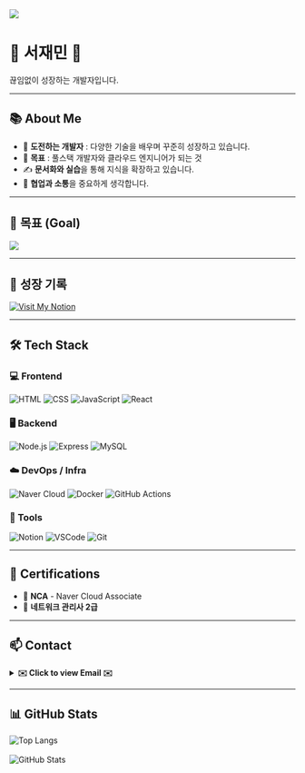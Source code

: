 <!-- 상단 배너 -->
<img src="https://capsule-render.vercel.app/api?type=waving&color=87CEEB&height=150&section=header&text=Hello,%20Developer!&fontSize=40&fontColor=ffffff&animation=twinkling"/>

# 🌱 서재민 🌱

끊임없이 성장하는 개발자입니다.

---

## 📚 About Me

- 🌟 **도전하는 개발자** : 다양한 기술을 배우며 꾸준히 성장하고 있습니다.  
- 🔭 **목표** : 풀스택 개발자와 클라우드 엔지니어가 되는 것  
- ✍️ **문서화와 실습**을 통해 지식을 확장하고 있습니다.  
- 💬 **협업과 소통**을 중요하게 생각합니다.  

---

## 🚀 목표 (Goal)

<img src="https://readme-typing-svg.herokuapp.com?font=Fira+Code&weight=600&pause=1000&color=36BCF7&center=false&vCenter=true&width=300&height=40&lines=Full+Stack+Developer;Cloud+Engineer" />

---

## 🔗 성장 기록

[![Visit My Notion](https://img.shields.io/badge/Visit%20My%20Notion-000000?style=for-the-badge&logo=notion&logoColor=white)](https://www.notion.so/Library_Min-s-Library-1d4ebef145e3808cb050f5a72dbafbe1)

---

## 🛠️ Tech Stack

### 💻 Frontend  
![HTML](https://img.shields.io/badge/HTML5-E34F26?style=flat&logo=html5&logoColor=white)
![CSS](https://img.shields.io/badge/CSS3-1572B6?style=flat&logo=css3&logoColor=white)
![JavaScript](https://img.shields.io/badge/JavaScript-F7DF1E?style=flat&logo=javascript&logoColor=black)
![React](https://img.shields.io/badge/React-61DAFB?style=flat&logo=react&logoColor=black)

### 🖥️ Backend  
![Node.js](https://img.shields.io/badge/Node.js-339933?style=flat&logo=node.js&logoColor=white)
![Express](https://img.shields.io/badge/Express-000000?style=flat&logo=express&logoColor=white)
![MySQL](https://img.shields.io/badge/MySQL-4479A1?style=flat&logo=mysql&logoColor=white)

### ☁️ DevOps / Infra  
![Naver Cloud](https://img.shields.io/badge/Naver_Cloud-03C75A?style=flat&logo=naver&logoColor=white)
![Docker](https://img.shields.io/badge/Docker-2496ED?style=flat&logo=docker&logoColor=white)
![GitHub Actions](https://img.shields.io/badge/GitHub_Actions-2088FF?style=flat&logo=githubactions&logoColor=white)

### 🧰 Tools  
![Notion](https://img.shields.io/badge/Notion-000000?style=flat&logo=notion&logoColor=white)
![VSCode](https://img.shields.io/badge/VSCode-007ACC?style=flat&logo=visualstudiocode&logoColor=white)
![Git](https://img.shields.io/badge/Git-F05032?style=flat&logo=git&logoColor=white)

---

## 📜 Certifications

- 🏅 **NCA** - Naver Cloud Associate  
- 🏅 **네트워크 관리사 2급**

---

## 📫 Contact

<details>
  <summary><strong>✉️ Click to view Email ✉️</strong></summary>
  <br/>
  ⇨ library_mini@outlook.com ⇦
</details>

---

## 📊 GitHub Stats

![Top Langs](https://github-readme-stats.vercel.app/api/top-langs/?username=library-min&layout=compact&theme=tokyonight&hide_border=true&langs_count=8)  
<br/>
![GitHub Stats](https://github-readme-stats.vercel.app/api?username=library-min&show_icons=true&theme=tokyonight&hide_border=true)
